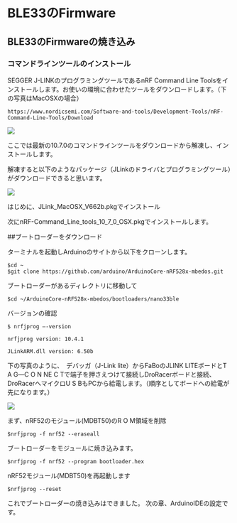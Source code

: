 # BLE33のFirmware

## BLE33のFirmwareの焼き込み

### コマンドラインツールのインストール
SEGGER J-LINKのプログラミングツールであるnRF Command Line Toolsをインストールします。お使いの環境に合わせたツールをダウンロードします。（下の写真はMacOSXの場合）

```http
https://www.nordicsemi.com/Software-and-tools/Development-Tools/nRF-Command-Line-Tools/Download
```

![](./img/fw01_a.png)

ここでは最新の10.7.0のコマンドラインツールをダウンロードから解凍し、インストールします。

解凍すると以下のようなパッケージ（JLinkのドライバとプログラミングツール）がダウンロードできると思います。

![](./img/fw02.png)

はじめに、JLink_MacOSX_V662b.pkgでインストール

次にnRF-Command_Line_tools_10_7_0_OSX.pkgでインストールします。

##ブートローダーをダウンロード

ターミナルを起動しArduinoのサイトから以下をクローンします。
```
$cd ~
$git clone https://github.com/arduino/ArduinoCore-nRF528x-mbedos.git
```
ブートローダーがあるディレクトリに移動して

```
$cd ~/ArduinoCore-nRF528x-mbedos/bootloaders/nano33ble
```

バージョンの確認
```
$ nrfjprog –-version

nrfjprog version: 10.4.1 

JLinkARM.dll version: 6.50b
```

下の写真のように、　デバッガ（J-Link lite）からFaBoのJLINK LITEボードとT A G―C O N NE C Tで端子を押さえつけて接続しDroRacerボードと接続、DroRacerへマイクロU S BもPCから給電します。（順序としてボードへの給電が先になります。）

![](./img/fw03.jpg)

まず、nRF52のモジュール(MDBT50)のR O M領域を削除

```
$nrfjprog -f nrf52 --eraseall
```

ブートローダーをモジュールに焼き込みます。

```
$nrfjprog -f nrf52 --program bootloader.hex
```

nRF52モジュール(MDBT50)を再起動します

```
$nrfjprog --reset
```

これでブートローダーの焼き込みはできました。
次の章、ArduinoIDEの設定です。


